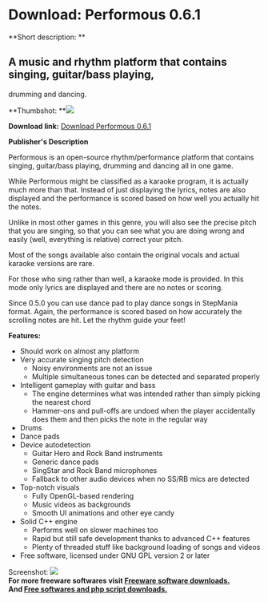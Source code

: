 # Download: Performous 0.6.1

**Short description: **

## A music and rhythm platform that contains singing, guitar/bass playing,
drumming and dancing.

  
**Thumbshot: **![](http://www.freewarefiles.com/screenshot/performous_md.jpg)   
  
**Download link:** [Download Performous 0.6.1](http://freesoftwares.boysofts.com/Performous_program_61410.html)  
  

**Publisher's Description**  
  

Performous is an open-source rhythm/performance platform that contains
singing, guitar/bass playing, drumming and dancing all in one game.

While Performous might be classified as a karaoke program, it is actually much
more than that. Instead of just displaying the lyrics, notes are also
displayed and the performance is scored based on how well you actually hit the
notes.

Unlike in most other games in this genre, you will also see the precise pitch
that you are singing, so that you can see what you are doing wrong and easily
(well, everything is relative) correct your pitch.

Most of the songs available also contain the original vocals and actual
karaoke versions are rare.

For those who sing rather than well, a karaoke mode is provided. In this mode
only lyrics are displayed and there are no notes or scoring.

Since 0.5.0 you can use dance pad to play dance songs in StepMania format.
Again, the performance is scored based on how accurately the scrolling notes
are hit. Let the rhythm guide your feet!

**Features:**

  * Should work on almost any platform 
  * Very accurate singing pitch detection 
    * Noisy environments are not an issue 
    * Multiple simultaneous tones can be detected and separated properly 
  * Intelligent gameplay with guitar and bass 
    * The engine determines what was intended rather than simply picking the nearest chord 
    * Hammer-ons and pull-offs are undoed when the player accidentally does them and then picks the note in the regular way 
  * Drums 
  * Dance pads 
  * Device autodetection 
    * Guitar Hero and Rock Band instruments 
    * Generic dance pads 
    * SingStar and Rock Band microphones 
    * Fallback to other audio devices when no SS/RB mics are detected 
  * Top-notch visuals 
    * Fully OpenGL-based rendering 
    * Music videos as backgrounds 
    * Smooth UI animations and other eye candy 
  * Solid C++ engine 
    * Performs well on slower machines too 
    * Rapid but still safe development thanks to advanced C++ features 
    * Plenty of threaded stuff like background loading of songs and videos 
  * Free software, licensed under GNU GPL version 2 or later 

  
  
Screenshot: ![](http://www.freewarefiles.com/screenshot/performous.jpg)  
**For more freeware softwares visit [Freeware software downloads.](http://freesoftwares.boysofts.com/)**   
**And [Free softwares and php script downloads.](http://www.boysofts.com/)**

